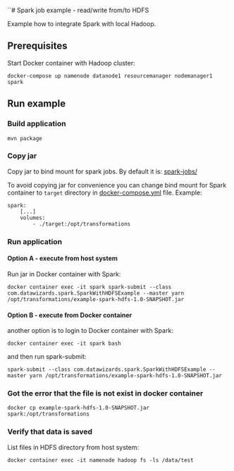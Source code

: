``# Spark job example - read/write from/to HDFS

Example how to integrate Spark with local Hadoop.

## Prerequisites

Start Docker container with Hadoop cluster:

    docker-compose up namenode datanode1 resourcemanager nodemanager1 spark

## Run example

### Build application

    mvn package
    
### Copy jar

Copy jar to bind mount for spark jobs. By default it is: [spark-jobs/](../../spark-jobs)

To avoid copying jar for convenience you can change bind mount for Spark container to `target` directory in [docker-compose.yml](../../docker-compose.yml) file. Example:

    spark:
        [...]
        volumes:
            - ./target:/opt/transformations

### Run application

#### Option A - execute from host system

Run jar in Docker container with Spark:

    docker container exec -it spark spark-submit --class com.datawizards.spark.SparkWithHDFSExample --master yarn /opt/transformations/example-spark-hdfs-1.0-SNAPSHOT.jar

#### Option B - execute from Docker container

another option is to login to Docker container with Spark:

    docker container exec -it spark bash
    
and then run spark-submit:

    spark-submit --class com.datawizards.spark.SparkWithHDFSExample --master yarn /opt/transformations/example-spark-hdfs-1.0-SNAPSHOT.jar
    
### Got the error that the file is not exist in docker container

```
docker cp example-spark-hdfs-1.0-SNAPSHOT.jar spark:/opt/transformations
```   

### Verify that data is saved

List files in HDFS directory from host system:

    docker container exec -it namenode hadoop fs -ls /data/test

